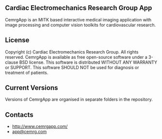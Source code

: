 Cardiac Electromechanics Research Group App
-------------------------------------------
CemrgApp is an MITK based interactive medical imaging application with image processing and computer vision toolkits for cardiovascular research.

License
-------
Copyright (c) Cardiac Electromechanics Research Group. All rights reserved.
CemrgApp is available as free open-source software under a 3-clause BSD license.
This software is distributed WITHOUT ANY WARRANTY or SUPPORT.
This software SHOULD NOT be used for diagnosis or treatment of patients.

Current Versions
----------------
Versions of CemrgApp are organised in separate folders in the repository.

Contacts
--------
- http://www.cemrgapp.com/
- app@cemrg.com
